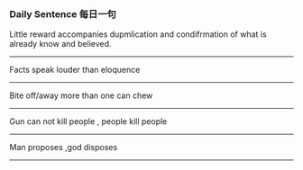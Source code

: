 ### Daily Sentence 每日一句

Little reward accompanies  dupmlication and condifrmation of what is already know and believed.

---

Facts speak louder than eloquence

---

Bite off/away more than one can chew

---

Gun can not kill people , people kill people

---

Man proposes ,god disposes

---


